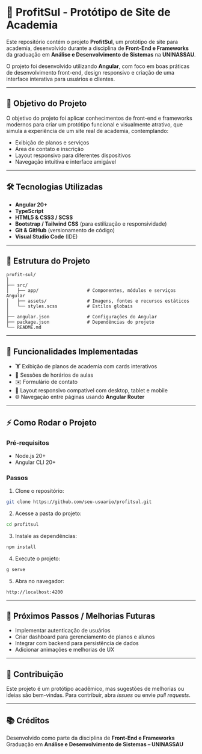 # 💪 ProfitSul - Protótipo de Site de Academia

Este repositório contém o projeto **ProfitSul**, um protótipo de site para academia, desenvolvido durante a disciplina de **Front-End e Frameworks** da graduação em **Análise e Desenvolvimento de Sistemas** na **UNINASSAU**.

O projeto foi desenvolvido utilizando **Angular**, com foco em boas práticas de desenvolvimento front-end, design responsivo e criação de uma interface interativa para usuários e clientes.

---

## 🎯 Objetivo do Projeto

O objetivo do projeto foi aplicar conhecimentos de front-end e frameworks modernos para criar um protótipo funcional e visualmente atrativo, que simula a experiência de um site real de academia, contemplando:

* Exibição de planos e serviços
* Área de contato e inscrição
* Layout responsivo para diferentes dispositivos
* Navegação intuitiva e interface amigável

---

## 🛠️ Tecnologias Utilizadas

* **Angular 20+**
* **TypeScript**
* **HTML5 & CSS3 / SCSS**
* **Bootstrap / Tailwind CSS** (para estilização e responsividade)
* **Git & GitHub** (versionamento de código)
* **Visual Studio Code** (IDE)

---

## 📂 Estrutura do Projeto

```
profit-sul/
│
├── src/
│   ├── app/                  # Componentes, módulos e serviços Angular
│   ├── assets/               # Imagens, fontes e recursos estáticos
│   └── styles.scss           # Estilos globais
│
├── angular.json              # Configurações do Angular
├── package.json              # Dependências do projeto
└── README.md
```

---

## 🚀 Funcionalidades Implementadas

* 🏋️ Exibição de planos de academia com cards interativos
* 📅 Sessões de horários de aulas
* ✉️ Formulário de contato
* 📱 Layout responsivo compatível com desktop, tablet e mobile
* 🌐 Navegação entre páginas usando **Angular Router**

---

## ⚡ Como Rodar o Projeto

### Pré-requisitos

* Node.js 20+
* Angular CLI 20+

### Passos

1. Clone o repositório:

```bash
git clone https://github.com/seu-usuario/profitsul.git
```

2. Acesse a pasta do projeto:

```bash
cd profitsul
```

3. Instale as dependências:

```bash
npm install
```

4. Execute o projeto:

```bash
g serve
```

5. Abra no navegador:

```
http://localhost:4200
```

---

## 📌 Próximos Passos / Melhorias Futuras

* Implementar autenticação de usuários
* Criar dashboard para gerenciamento de planos e alunos
* Integrar com backend para persistência de dados
* Adicionar animações e melhorias de UX

---

## 🤝 Contribuição

Este projeto é um protótipo acadêmico, mas sugestões de melhorias ou ideias são bem-vindas.
Para contribuir, abra *issues* ou envie *pull requests*.

---

## 📚 Créditos

Desenvolvido como parte da disciplina de **Front-End e Frameworks**
Graduação em **Análise e Desenvolvimento de Sistemas – UNINASSAU**
